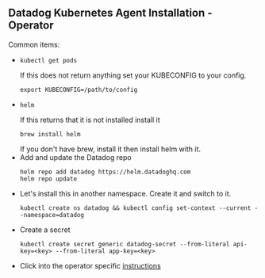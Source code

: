 Datadog Kubernetes Agent Installation - Operator
--

Common items:  
  
- ```  
  kubectl get pods  
  ```  
  If this does not return anything set your KUBECONFIG to your config.  
  ```
  export KUBECONFIG=/path/to/config  
- ```
  helm  
  ```  
  If this returns that it is not installed install it  
  ```
  brew install helm  
  ```  
  If you don't have brew, install it then install helm with it.  
- Add and update the Datadog repo  
  ```  
  helm repo add datadog https://helm.datadoghq.com  
  helm repo update  
  ```  
- Let's install this in another namespace. Create it and switch to it.
  ```  
  kubectl create ns datadog && kubectl config set-context --current --namespace=datadog
  ```  
- Create a secret  
  ```
  kubectl create secret generic datadog-secret --from-literal api-key=<key> --from-literal app-key=<key>  
  ```  
- Click into the operator specific [instructions](https://github.com/jgibbons-cp/datadog/tree/main/kubernetes/lab/operator)  
